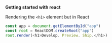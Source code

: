 **Getting started with react**

Rendering the `<h1>` element but in React

```js
const app = document.getElementById("app")
const root = ReactDOM.createRoot("app")
root.render(<h1>Develop. Preview. Ship.</h1>)
```
